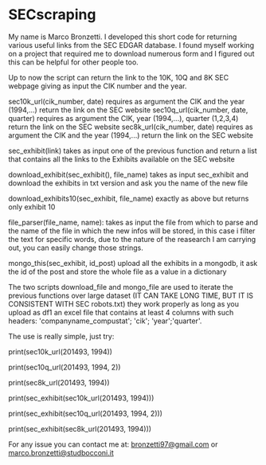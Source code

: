 # SECscraping
My name is Marco Bronzetti. I developed this short code for returning various useful links from the SEC EDGAR database. I found myself working on a project that required me to download numerous form and I figured out this can be helpful for other people too.

Up to now the script can return the link to the 10K, 10Q and 8K SEC webpage giving as input the CIK number and the year.

sec10k_url(cik_number, date) requires as argument the CIK and the year (1994,...) return the link on the SEC website
sec10q_url(cik_number, date, quarter) requires as argument the CIK, year (1994,...), quarter (1,2,3,4) return the link on the SEC website
sec8k_url(cik_number, date) requires as argument the CIK and the year (1994,...) return the link on the SEC website

sec_exhibit(link) takes as input one of the previous function and return a list that contains all the links to the Exhibits available on the SEC website

download_exhibit(sec_exhibit(), file_name) takes as input sec_exhibit and download the exhibits in txt version and ask you the name of the new file

download_exhibits10(sec_exhibit, file_name) exactly as above but returns only exhibit 10

file_parser(file_name, name): takes as input the file from which to parse and the name of the file in which the new infos will be stored, in this case i filter the text for specific words, due to the nature of the reasearch I am carrying out, you can easily change those strings.

mongo_this(sec_exhibit, id_post) upload all the exhibits in a mongodb, it ask the id of the post and store the whole file as a value in a dictionary

The two scripts download_file and mongo_file are used to iterate the previous functions over large dataset (IT CAN TAKE LONG TIME, BUT IT IS CONSISTENT WITH SEC robots.txt) they work properly as long as you upload as df1 an excel file that contains at least 4 columns with such headers: 'companyname_compustat'; 'cik'; 'year';'quarter'.

The use is really simple, just try:

print(sec10k_url(201493, 1994))

print(sec10q_url(201493, 1994, 2))

print(sec8k_url(201493, 1994))

print(sec_exhibit(sec10k_url(201493, 1994)))

print(sec_exhibit(sec10q_url(201493, 1994, 2)))

print(sec_exhibit(sec8k_url(201493, 1994)))

For any issue you can contact me at: bronzetti97@gmail.com or marco.bronzetti@studbocconi.it
